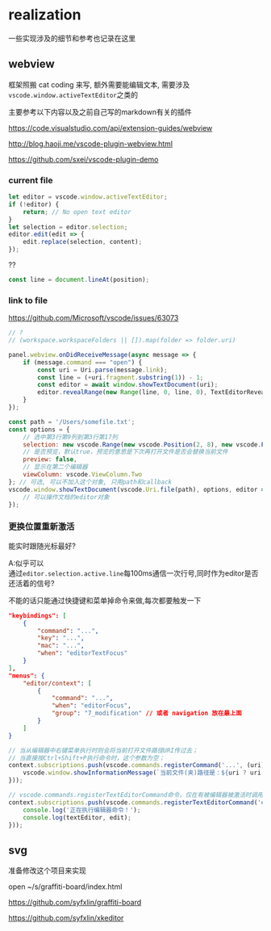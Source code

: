 
# realization
 
一些实现涉及的细节和参考也记录在这里

## webview

框架照搬 cat coding 来写, 额外需要能编辑文本, 需要涉及`vscode.window.activeTextEditor`之类的

主要参考以下内容以及之前自己写的markdown有关的插件

https://code.visualstudio.com/api/extension-guides/webview

http://blog.haoji.me/vscode-plugin-webview.html

https://github.com/sxei/vscode-plugin-demo

### current file

```js
let editor = vscode.window.activeTextEditor;
if (!editor) {
    return; // No open text editor
}
let selection = editor.selection;
editor.edit(edit => {
    edit.replace(selection, content);
});
```

??
```js
const line = document.lineAt(position);
```

### link to file

https://github.com/Microsoft/vscode/issues/63073

```js
// ?
// (workspace.workspaceFolders || []).map(folder => folder.uri)

panel.webview.onDidReceiveMessage(async message => {
    if (message.command === "open") {
        const uri = Uri.parse(message.link);
        const line = (+uri.fragment.substring(1)) - 1;
        const editor = await window.showTextDocument(uri);
        editor.revealRange(new Range(line, 0, line, 0), TextEditorRevealType.InCenterIfOutsideViewport);
    }
});
```

```js
const path = '/Users/somefile.txt';
const options = {
	// 选中第3行第9列到第3行第17列
	selection: new vscode.Range(new vscode.Position(2, 8), new vscode.Position(2, 16));
	// 是否预览，默认true，预览的意思是下次再打开文件是否会替换当前文件
	preview: false,
	// 显示在第二个编辑器
	viewColumn: vscode.ViewColumn.Two
}; // 可选, 可以不加入这个对象, 只用path和callback
vscode.window.showTextDocument(vscode.Uri.file(path), options, editor => {
	// 可以操作文档的editor对象
});
```

### 更换位置重新激活

能实时跟随光标最好? 

A:似乎可以  
通过`editor.selection.active.line`每100ms通信一次行号,同时作为editor是否还活着的信号?

不能的话只能通过快捷键和菜单掉命令来做,每次都要触发一下

```json
"keybindings": [
    {
        "command": "...",
        "key": "...",
        "mac": "...",
        "when": "editorTextFocus"
    }
],
"menus": {
    "editor/context": [
        {
            "command": "...",
            "when": "editorFocus",
            "group": "7_modification" // 或者 navigation 放在最上面
        }
    ]
}
```

```js
// 当从编辑器中右键菜单执行时则会将当前打开文件路径URI传过去；
// 当直接按Ctrl+Shift+P执行命令时，这个参数为空；
context.subscriptions.push(vscode.commands.registerCommand('...', (uri) => {
	vscode.window.showInformationMessage(`当前文件(夹)路径是：${uri ? uri.path : '空'}`);
}));

// vscode.commands.registerTextEditorCommand命令，仅在有被编辑器被激活时调用才生效，此外，这个命令可以访问到当前活动编辑器textEditor：
context.subscriptions.push(vscode.commands.registerTextEditorCommand('extension.testEditorCommand', (textEditor, edit) => {
	console.log('正在执行编辑器命令！');
	console.log(textEditor, edit);
}));
```



## svg

准备修改这个项目来实现

open ~/s/graffiti-board/index.html

https://github.com/syfxlin/graffiti-board

https://github.com/syfxlin/xkeditor
